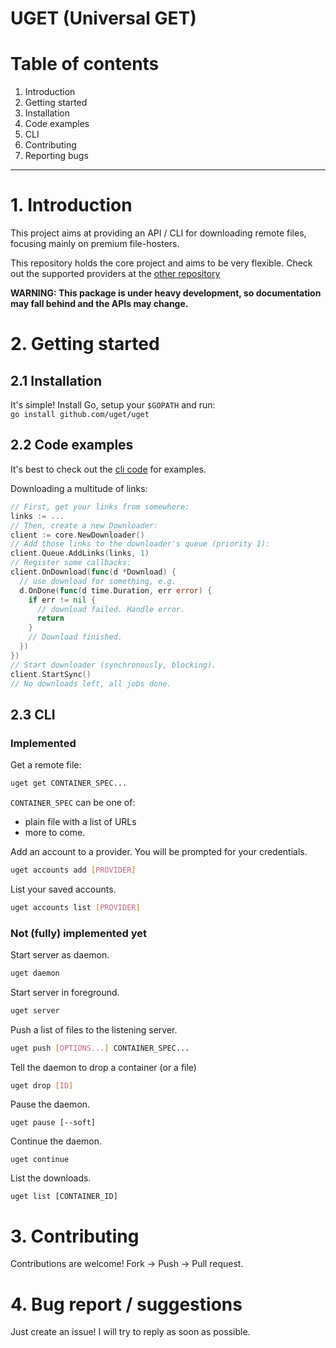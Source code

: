UGET (Universal GET)
====================

# Table of contents

1. Introduction
2. Getting started
  1. Installation
  2. Code examples
  3. CLI
3. Contributing
4. Reporting bugs

-------------------

# 1. Introduction

This project aims at providing an API / CLI for downloading remote files,
focusing mainly on premium file-hosters.

This repository holds the core project and aims to be very flexible.
Check out the supported providers at the [other repository](https://github.com/uget/providers)
 
**WARNING: This package is under heavy development, so documentation may fall behind and the APIs may change.**

# 2. Getting started

## 2.1 Installation

It's simple! Install Go, setup your `$GOPATH` and run:  
`go install github.com/uget/uget`

## 2.2 Code examples

It's best to check out the [cli code](cli/commands.go) for examples.

Downloading a multitude of links:

```go
// First, get your links from somewhere:
links := ...
// Then, create a new Downloader:
client := core.NewDownloader()
// Add those links to the downloader's queue (priority 1):
client.Queue.AddLinks(links, 1)
// Register some callbacks:
client.OnDownload(func(d *Download) {
  // use download for something, e.g.
  d.OnDone(func(d time.Duration, err error) {
    if err != nil {
      // download failed. Handle error.
      return
    }
    // Download finished.
  })
})
// Start downloader (synchronously, blocking).
client.StartSync()
// No downloads left, all jobs done.
```

## 2.3 CLI

### Implemented

Get a remote file:
```bash
uget get CONTAINER_SPEC...
```

`CONTAINER_SPEC` can be one of:  
- plain file with a list of URLs
- more to come.

Add an account to a provider. You will be prompted for your credentials.
```bash
uget accounts add [PROVIDER]
```

List your saved accounts.
```bash
uget accounts list [PROVIDER]
```

### Not (fully) implemented yet

Start server as daemon.
```bash
uget daemon
```

Start server in foreground.
```bash
uget server
```

Push a list of files to the listening server.
```bash
uget push [OPTIONS...] CONTAINER_SPEC...
```

Tell the daemon to drop a container (or a file)
```bash
uget drop [ID]
```

Pause the daemon.
```
uget pause [--soft]
```

Continue the daemon.
```
uget continue
```

List the downloads.
```
uget list [CONTAINER_ID]
```

# 3. Contributing

Contributions are welcome! Fork -> Push -> Pull request.

# 4. Bug report / suggestions

Just create an issue! I will try to reply as soon as possible.
